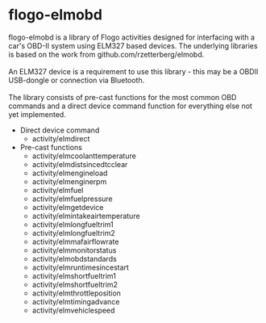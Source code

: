 # flogo-elmobd
flogo-elmobd is a library of Flogo activities designed for interfacing with a car's OBD-II system using ELM327 based devices.  The underlying libraries is based on the work from github.com/rzetterberg/elmobd.<br>
<br>
An ELM327 device is a requirement to use this library - this may be a OBDII USB-dongle or connection via Bluetooth.<br>
<br>
The library consists of pre-cast functions for the most common OBD commands and a direct device command function for everything else not yet implemented.
<br>
* Direct device command
  * activity/elmdirect
* Pre-cast functions
  * activity/elmcoolanttemperature
  * activity/elmdistsincedtcclear
  * activity/elmengineload
  * activity/elmenginerpm
  * activity/elmfuel
  * activity/elmfuelpressure
  * activity/elmgetdevice
  * activity/elmintakeairtemperature
  * activity/elmlongfueltrim1
  * activity/elmlongfueltrim2
  * activity/elmmafairflowrate
  * activity/elmmonitorstatus
  * activity/elmobdstandards
  * activity/elmruntimesincestart
  * activity/elmshortfueltrim1
  * activity/elmshortfueltrim2
  * activity/elmthrottleposition
  * activity/elmtimingadvance
  * activity/elmvehiclespeed
